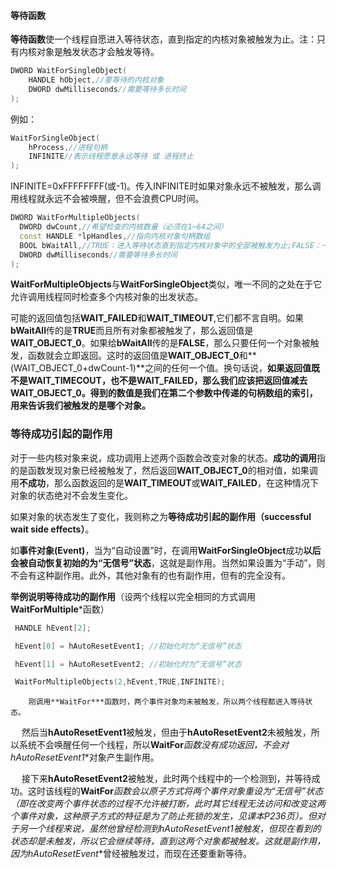 #### 等待函数

​		**等待函数**使一个线程自愿进入等待状态，直到指定的内核对象被触发为止。注：只有内核对象是触发状态才会触发等待。

```c++
DWORD WaitForSingleObject(
    HANDLE hObject,//要等待的内核对象
    DWORD dwMilliseconds//需要等待多长时间
);
```

例如：

```C++
WaitForSingleObject(
    hProcess,//进程句柄
    INFINITE//表示线程愿意永远等待 或 进程终止
);
```

​		INFINITE=0xFFFFFFFF(或-1)。传入INFINITE时如果对象永远不被触发，那么调用线程就永远不会被唤醒，但不会浪费CPU时间。



```c++
DWORD WaitForMultipleObjects(
  DWORD dwCount,//希望检查的内核数量（必须在1~64之间）
  const HANDLE *lpHandles,//指向内核对象句柄数组
  BOOL bWaitAll,//TRUE：进入等待状态直到指定内核对象中的全部被触发为止;FALSE：一个被触发为止
  DWORD dwMilliseconds//需要等待多长时间
);
```

​		**WaitForMultipleObjects**与**WaitForSingleObject**类似，唯一不同的之处在于它允许调用线程同时检查多个内核对象的出发状态。

​		可能的返回值包括**WAIT_FAILED**和**WAIT_TIMEOUT**,它们都不言自明。如果**bWaitAll**传的是**TRUE**而且所有对象都被触发了，那么返回值是**WAIT_OBJECT_0**。如果给**bWaitAll**传的是**FALSE**，那么只要任何一个对象被触发，函数就会立即返回。这时的返回值是**WAIT_OBJECT_0**和**(WAIT_OBJECT_0+dwCount-1)**之间的任何一个值。换句话说，**如果返回值既不是WAIT_TIMECOUT，也不是WAIT_FAILED，那么我们应该把返回值减去WAIT_OBJECT_0。得到的数值是我们在第二个参数中传递的句柄数组的索引，用来告诉我们被触发的是哪个对象。**



### 等待成功引起的副作用

​		对于一些内核对象来说，成功调用上述两个函数会改变对象的状态。**成功的调用**指的是函数发现对象已经被触发了，然后返回**WAIT_OBJECT_0**的相对值，如果调用**不成功**，那么函数返回的是**WAIT_TIMEOUT**或**WAIT_FAILED**，在这种情况下对象的状态绝对不会发生变化。

​		如果对象的状态发生了变化，我则称之为**等待成功引起的副作用（successful wait side effects）**。

​		如**事件对象(Event)**，当为“自动设置”时，在调用**WaitForSingleObject**成功**以后会被自动恢复初始的为“无信号”状态**，这就是副作用。当然如果设置为“手动”，则不会有这种副作用。此外，其他对象有的也有副作用，但有的完全没有。

​		**举例说明等待成功的副作用**（设两个线程以完全相同的方式调用**WaitForMultiple***函数）

```c++
 HANDLE hEvent[2];

 hEvent[0] = hAutoResetEvent1; //初始化时为“无信号”状态

 hEvent[1] = hAutoResetEvent2; //初始化时为“无信号”状态

 WaitForMultipleObjects(2,hEvent,TRUE,INFINITE);
```

 		刚调用**WaitFor***函数时，两个事件对象均未被触发，所以两个线程都进入等待状态。

　	然后当**hAutoResetEvent1**被触发，但由于**hAutoResetEvent2**未被触发，所以系统不会唤醒任何一个线程，所以**WaitFor***函数没有成功返回，不会对**hAutoResetEvent1**对象产生副作用。

　	接下来**hAutoResetEvent2**被触发，此时两个线程中的一个检测到，并等待成功。这时该线程的**WaitFor***函数会以原子方式将两个事件对象重设为“无信号”状态（即在改变两个事件状态的过程不允许被打断，此时其它线程无法访问和改变这两个事件对象，这种原子方式的特征是为了防止死锁的发生，见课本P236页）。但对于另一个线程来说，虽然他曾经检测到**hAutoResetEvent1**被触发，但现在看到的状态却是未触发，所以它会继续等待，直到这两个对象都被触发。这就是副作用，因为**hAutoResetEvent**曾经被触发过，而现在还要重新等待。